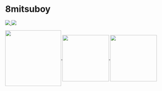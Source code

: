 # 8mitsuboy

<p>
  <a href="https://www.instagram.com/8mitsul3oy/">
    <img src="https://img.shields.io/badge/Instagram-8mitsul3oy-F26939.svg?logo=instagram&style=popout">
  </a>
  <img src="https://img.shields.io/badge/Flutter-Beginner-02569B.svg?logo=flutter&style=popout">
</p>


<a href="https://github.com/hachimitsuboy/github-readme-stats">
  <img align="center" src="https://github-profile-summary-cards.vercel.app/api/cards/profile-details?username=hachimitsuboy&theme=tokyonight" height="180px" />
</a>

<a href="https://github.com/hachimitsuboy/github-readme-stats">
  <img align="center" src="https://github-readme-stats.vercel.app/api?username=hachimitsuboy&count_private=true&show_icons=true&theme=tokyonight" 
  height="150px"/>
</a>

<a href="https://github.com/hachimitsuboy/github-profile-trophy">
  <img align="center" src="https://github-readme-stats.vercel.app/api/top-langs/?username=hachimitsuboy&layout=compact&theme=tokyonight" height="150px" />
</a>


<!--
**hachimitsuboy/hachimitsuboy** is a ✨ _special_ ✨ repository because its `README.md` (this file) appears on your GitHub profile.

Here are some ideas to get you started:

- 🔭 I’m currently working on ...
- 🌱 I’m currently learning ...
- 👯 I’m looking to collaborate on ...
- 🤔 I’m looking for help with ...
- 💬 Ask me about ...
- 📫 How to reach me: ...
- 😄 Pronouns: ...
- ⚡ Fun fact: ...
-->
